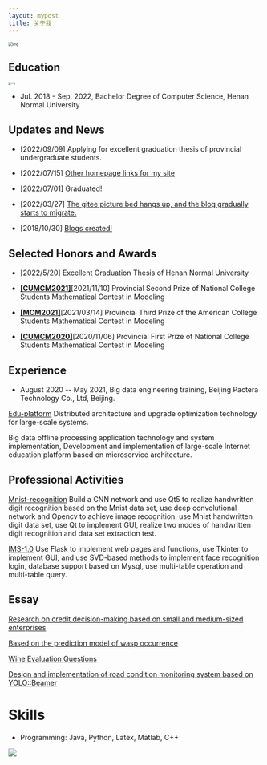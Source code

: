 ```yaml
---
layout: mypost
title: 关于我
---
```


<img src="/images/pa/20221020181246.jpg" alt = "img" style = "zoom: 50% ">

## Education

<img src="/images/htulogo.png" alt="img" style="zoom: 33%;" />

- Jul. 2018 - Sep. 2022, Bachelor Degree of Computer Science, Henan Normal University

## Updates and News

- [2022/09/09] Applying for excellent graduation thesis of provincial undergraduate students.

- [2022/07/15] [Other homepage links for my site](https://cay-iota.vercel.app/)

- [2022/07/01] Graduated!

- [2022/03/27] [The gitee picture bed hangs up, and the blog gradually starts to migrate.](https://www.cnblogs.com/eayz)

- [2018/10/30] [Blogs created!](https://eayz.github.io/year-archive/)

## Selected Honors and Awards

- [2022/5/20] Excellent Graduation Thesis of Henan Normal University

- [**[CUMCM2021]**](http://www.mcm.edu.cn)[2021/11/10] Provincial Second Prize of National College Students Mathematical Contest in Modeling
- [**[MCM2021]**](https://www.comap.com)[2021/03/14] Provincial Third Prize of the American College Students Mathematical Contest in Modeling
- [**[CUMCM2020]**](http://www.mcm.edu.cn)[2020/11/06] Provincial First Prize of National College Students Mathematical Contest in Modeling

## Experience

- August 2020 -- May 2021, Big data engineering training, Beijing Pactera Technology Co., Ltd, Beijing.

[Edu-platform](https://github.com/eayz/edu_platform) Distributed architecture and upgrade optimization technology for large-scale systems.

Big data offline processing application technology and system implementation, Development and implementation of large-scale Internet education platform based on microservice architecture.

## Professional Activities 


[Mnist-recognition](https://github.com/eayz/mnist-recognization) Build a CNN network and use Qt5 to realize handwritten digit recognition based on the Mnist data set, use deep convolutional network and Opencv to achieve image recognition, use Mnist handwritten digit data set, use Qt to implement GUI, realize two modes of handwritten digit recognition and data set extraction test.

[IMS-1.0](https://gitee.com/eayz/ims) Use Flask to implement web pages and functions, use Tkinter to implement GUI, and use SVD-based methods to implement face recognition login, database support based on Mysql, use multi-table operation and multi-table query.

## Essay 

[Research on credit decision-making based on small and medium-sized enterprises](https://github.com/eayz/eayz.github.io/blob/main/paper/2020cumcm.pdf)

[Based on the prediction model of wasp occurrence](https://github.com/eayz/eayz.github.io/blob/main/paper/2021mcm)

[Wine Evaluation Questions](https://github.com/eayz/eayz.github.io/blob/main/paper/wine.pdf)


[Design and implementation of road condition monitoring system based on YOLO::Beamer](https://github.com/eayz/eayz.github.io/blob/main/paper/Design_and_implementation_of_road_condition_monitoring_system_based_on_YOLO.pdf)

Skills
======
* Programming: Java, Python, Latex, Matlab, C++

<a href="https://clustrmaps.com/site/1bpdo"  title="Visit tracker"><img src="//www.clustrmaps.com/map_v2.png?d=H6tLzjFYVpTxMgP3h_KHtGeH9jve38SteMCEVApkrMo&cl=ffffff" /></a>
